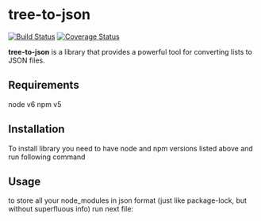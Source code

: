 # tree-to-json 
[![Build Status](https://travis-ci.org/pustovitDmytro/tree-to-json.svg?branch=master)](https://travis-ci.org/pustovitDmytro/tree-to-json)
[![Coverage Status](https://coveralls.io/repos/github/pustovitDmytro/tree-to-json/badge.svg?branch=master)](https://coveralls.io/github/pustovitDmytro/tree-to-json?branch=master)

**tree-to-json** is a library that provides a powerful tool for converting lists to JSON files.

## Requirements
node v6
npm v5

## Installation

To install library you need to have node and npm versions listed above and run following command

## Usage
to store all your node_modules in json format (just like package-lock, but without superfluous info) run next file:

